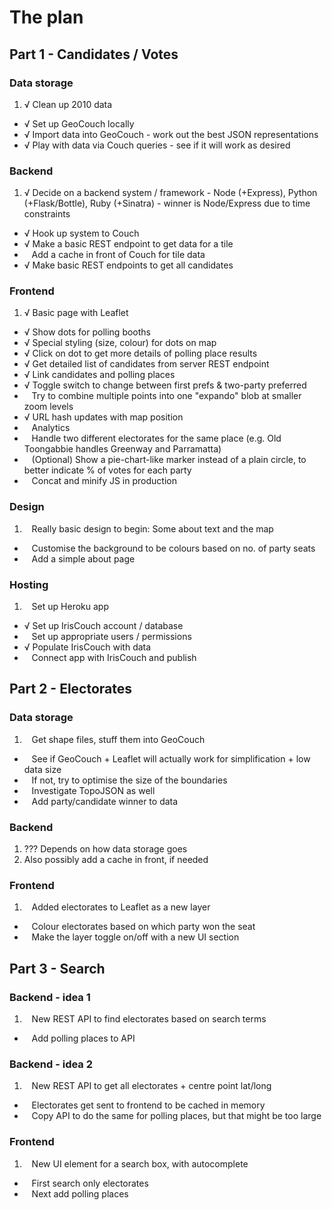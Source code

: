 # The plan

## Part 1 - Candidates / Votes

### Data storage

1. √ Clean up 2010 data
*  √ Set up GeoCouch locally
*  √ Import data into GeoCouch - work out the best JSON representations
*  √ Play with data via Couch queries - see if it will work as desired

### Backend

1. √ Decide on a backend system / framework - Node (+Express), Python (+Flask/Bottle), Ruby (+Sinatra) - winner is Node/Express due to time constraints
*  √ Hook up system to Couch
*  √ Make a basic REST endpoint to get data for a tile
*    Add a cache in front of Couch for tile data
*  √ Make basic REST endpoints to get all candidates

### Frontend

1. √ Basic page with Leaflet
*  √ Show dots for polling booths
*  √ Special styling (size, colour) for dots on map
*  √ Click on dot to get more details of polling place results
*  √ Get detailed list of candidates from server REST endpoint
*  √ Link candidates and polling places
*  √ Toggle switch to change between first prefs & two-party preferred
*    Try to combine multiple points into one "expando" blob at smaller zoom levels
*  √ URL hash updates with map position
*    Analytics
*    Handle two different electorates for the same place (e.g. Old Toongabbie handles Greenway and Parramatta)
*    (Optional) Show a pie-chart-like marker instead of a plain circle, to better indicate % of votes for each party
*    Concat and minify JS in production

### Design

1.    Really basic design to begin: Some about text and the map
*    Customise the background to be colours based on no. of party seats
*    Add a simple about page

### Hosting

1.    Set up Heroku app
*  √ Set up IrisCouch account / database
*    Set up appropriate users / permissions
*  √ Populate IrisCouch with data
*    Connect app with IrisCouch and publish

## Part 2 - Electorates

### Data storage

1.    Get shape files, stuff them into GeoCouch
*    See if GeoCouch + Leaflet will actually work for simplification + low data size
*    If not, try to optimise the size of the boundaries
*    Investigate TopoJSON as well
*    Add party/candidate winner to data

### Backend

1. ??? Depends on how data storage goes
2. Also possibly add a cache in front, if needed

### Frontend

1.    Added electorates to Leaflet as a new layer
*    Colour electorates based on which party won the seat
*    Make the layer toggle on/off with a new UI section


## Part 3 - Search

### Backend - idea 1

1.    New REST API to find electorates based on search terms
*    Add polling places to API

### Backend - idea 2

1.    New REST API to get all electorates + centre point lat/long
*    Electorates get sent to frontend to be cached in memory
*    Copy API to do the same for polling places, but that might be too large

### Frontend

1.    New UI element for a search box, with autocomplete
*    First search only electorates
*    Next add polling places

